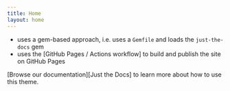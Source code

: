 ```yaml
---
title: Home
layout: home
---
```



- uses a gem-based approach, i.e. uses a `Gemfile` and loads the `just-the-docs` gem
- uses the [GitHub Pages / Actions workflow] to build and publish the site on GitHub Pages


[Browse our documentation][Just the Docs] to learn more about how to use this theme.
